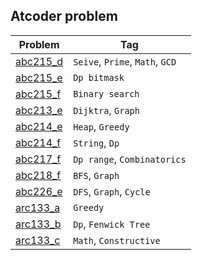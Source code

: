 ## Atcoder problem
| Problem                               | Tag |
| -----------                           | ----------- |
| [abc215_d](abc215_d)                  | `Seive`, `Prime`, `Math`, `GCD` |
| [abc215_e](abc215_e)                  | `Dp bitmask`|
| [abc215_f](abc215_f)                  | `Binary search` |
| [abc213_e](abc213_e)                  | `Dijktra`, `Graph` |
| [abc214_e](abc214_e)                  | `Heap`, `Greedy` |
| [abc214_f](abc214_f)                  | `String`, `Dp` |
| [abc217_f](abc217_f)                  | `Dp range`, `Combinatorics` |
| [abc218_f](abc218_f)                  | `BFS`, `Graph` |
| [abc226_e](abc226_e)                  | `DFS`, `Graph`, `Cycle` |
| [arc133_a](AtCoder%20Regular%20Contest%20133/A.cpp) | `Greedy` |
| [arc133_b](AtCoder%20Regular%20Contest%20133/B.cpp) | `Dp`, `Fenwick Tree` |
| [arc133_c](AtCoder%20Regular%20Contest%20133/C.cpp) | `Math`, `Constructive` |